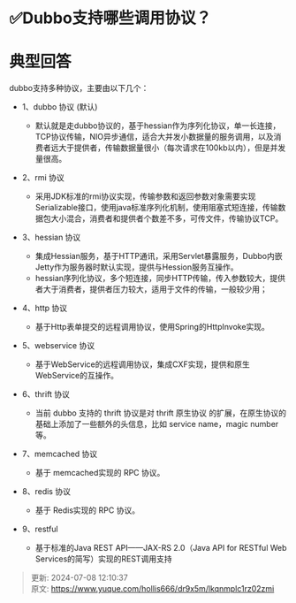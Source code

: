 # ✅Dubbo支持哪些调用协议？

# 典型回答


dubbo支持多种协议，主要由以下几个：



+ 1、dubbo 协议 (默认)
    - 默认就是走dubbo协议的，基于hessian作为序列化协议，单一长连接，TCP协议传输，NIO异步通信，适合大并发小数据量的服务调用，以及消费者远大于提供者，传输数据量很小（每次请求在100kb以内），但是并发量很高。



+ 2、rmi 协议
    - 采用JDK标准的rmi协议实现，传输参数和返回参数对象需要实现Serializable接口，使用java标准序列化机制，使用阻塞式短连接，传输数据包大小混合，消费者和提供者个数差不多，可传文件，传输协议TCP。



+ 3、hessian 协议
    - 集成Hessian服务，基于HTTP通讯，采用Servlet暴露服务，Dubbo内嵌Jetty作为服务器时默认实现，提供与Hession服务互操作。
    - hessian序列化协议，多个短连接，同步HTTP传输，传入参数较大，提供者大于消费者，提供者压力较大，适用于文件的传输，一般较少用；



+ 4、http 协议
    - 基于Http表单提交的远程调用协议，使用Spring的HttpInvoke实现。



+ 5、webservice 协议
    - 基于WebService的远程调用协议，集成CXF实现，提供和原生WebService的互操作。



+ 6、thrift 协议
    - 当前 dubbo 支持的 thrift 协议是对 thrift 原生协议 的扩展，在原生协议的基础上添加了一些额外的头信息，比如 service name，magic number 等。



+ 7、memcached 协议
    - 基于 memcached实现的 RPC 协议。



+ 8、redis 协议
    - 基于 Redis实现的 RPC 协议。



+ 9、restful
    - 基于标准的Java REST API——JAX-RS 2.0（Java API for RESTful Web Services的简写）实现的REST调用支持





> 更新: 2024-07-08 12:10:37  
> 原文: <https://www.yuque.com/hollis666/dr9x5m/lkqnmplc1rz02zmi>